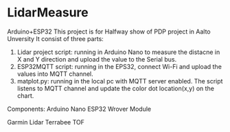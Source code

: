 # LidarMeasure
Arduino+ESP32
This project is for Halfway show of PDP project in Aalto Unversity
It consist of three parts:
1. Lidar project script: running in Arduino Nano to measure the distacne in X and Y direction and upload the value to the Serial bus.
2. ESP32MQTT script: running in the EPS32, connect Wi-Fi and upload the values into MQTT channel.
3. matplot.py: running in the local pc with MQTT server enabled. The script listens to MQTT channel and update the color dot location(x,y) on the chart.


Components: 
Arduino Nano
ESP32 Wrover Module

Garmin Lidar 
Terrabee TOF
